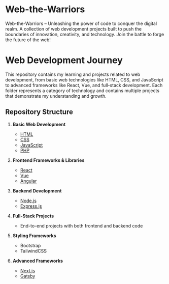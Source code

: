 # Web-the-Warriors
Web-the-Warriors – Unleashing the power of code to conquer the digital realm. A collection of web development projects built to push the boundaries of innovation, creativity, and technology. Join the battle to forge the future of the web!

# Web Development Journey

This repository contains my learning and projects related to web development, from basic web technologies like HTML, CSS, and JavaScript to advanced frameworks like React, Vue, and full-stack development. Each folder represents a category of technology and contains multiple projects that demonstrate my understanding and growth.

## Repository Structure

1. **Basic Web Development**
   - [HTML](Basic-Web-Development/HTML)
   - [CSS](Basic-Web-Development/CSS)
   - [JavaScript](Basic-Web-Development/JavaScript)
   - [PHP](Basic-Web-Development/PHP)

2. **Frontend Frameworks & Libraries**
   - [React](Frontend-Frameworks-Libraries/React)
   - [Vue](Frontend-Frameworks-Libraries/Vue)
   - [Angular](Frontend-Frameworks-Libraries/Angular)

3. **Backend Development**
   - [Node.js](Backend-Development/NodeJS)
   - [Express.js](Backend-Development/Express)

4. **Full-Stack Projects**
   - End-to-end projects with both frontend and backend code

5. **Styling Frameworks**
   - Bootstrap
   - TailwindCSS

6. **Advanced Frameworks**
   - [Next.js](Advanced/NextJS)
   - [Gatsby](Advanced/Gatsby)
